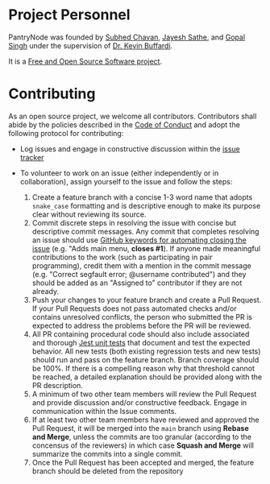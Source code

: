 # Project Personnel

PantryNode was founded by [Subhed Chavan](https://github.com/subhed), [Jayesh Sathe](https://github.com/Jayesh-sathe), and [Gopal Singh](https://github.com/gopalsingh112) under the supervision of [Dr. Kevin Buffardi](https://github.com/kbuffardi).

It is a [Free and Open Source Software project](LICENSE).

# Contributing

As an open source project, we welcome all contributors. Contributors shall abide by the policies described in the [Code of Conduct](Code_of_Conduct.md) and adopt the following protocol for contributing:

* Log issues and engage in constructive discussion within the [issue tracker](/Issues)
* To volunteer to work on an issue (either independently or in collaboration), assign yourself to the issue and follow the steps:

    1. Create a feature branch with a concise 1-3 word name that adopts `snake_case` formatting and is descriptive enough to make its purpose clear without reviewing its source.
    2. Commit discrete steps in resolving the issue with concise but descriptive commit messages. Any commit that completes resolving an issue should use [GitHub keywords for automating closing the issue](https://docs.github.com/en/issues/tracking-your-work-with-issues/linking-a-pull-request-to-an-issue) (e.g. "Adds main menu, **closes #1**). If anyone made meaningful contributions to the work (such as participating in pair programming), credit them with a mention in the commit message (e.g. "Correct segfault error; @username contributed") and they should be added as an "Assigned to" contributor if they are not already.
    3. Push your changes to your feature branch and create a Pull Request. If your Pull Requests does not pass automated checks and/or contains unresolved conflicts, the person who submitted the PR is expected to address the problems before the PR will be reviewed.
    4. All PR containing procedural code should also include associated and thorough [Jest unit tests](https://jestjs.io/) that document and test the expected behavior. All new tests (both existing regression tests and new tests) should run and pass on the feature branch. Branch coverage should be 100\%. If there is a compelling reason why that threshold cannot be reached, a detailed explanation should be provided along with the PR description.
    4. A minimum of two other team members will review the Pull Request and provide discussion and/or constructive feedback. Engage in communication within the Issue comments.
    5. If at least two other team members have reviewed and approved the Pull Request, it will be merged into the `main` branch using **Rebase and Merge**, unless the commits are too granular (according to the concensus of the reviewers) in which case **Squash and Merge** will summarize the commits into a single commit.
    6. Once the Pull Request has been accepted and merged, the feature branch should be deleted from the repository